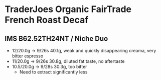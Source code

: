 # TraderJoes Organic FairTrade French Roast Decaf

## IMS B62.52TH24NT / Niche Duo

- 12/20.0g -> 9/26s 40.1g, weak and quickly disappearing creama, very bitter espresso
- 11/20.0g -> 9/26s 30.8g, diluted fat taste, no aftertaste
- 10.5/20.0g -> 9/28s 30.3g, too bitter
  - Need to extract significantly less
